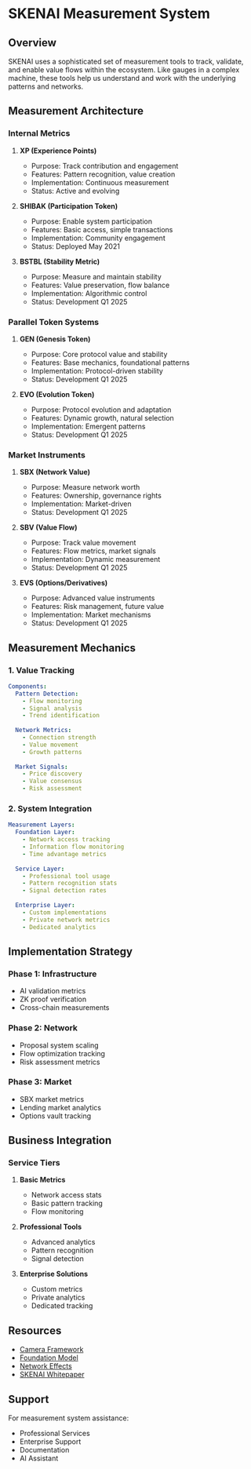 # SKENAI Measurement System

## Overview

SKENAI uses a sophisticated set of measurement tools to track, validate, and enable value flows within the ecosystem. Like gauges in a complex machine, these tools help us understand and work with the underlying patterns and networks.

## Measurement Architecture

### Internal Metrics

1. **XP (Experience Points)**
   - Purpose: Track contribution and engagement
   - Features: Pattern recognition, value creation
   - Implementation: Continuous measurement
   - Status: Active and evolving

2. **SHIBAK (Participation Token)**
   - Purpose: Enable system participation
   - Features: Basic access, simple transactions
   - Implementation: Community engagement
   - Status: Deployed May 2021

3. **BSTBL (Stability Metric)**
   - Purpose: Measure and maintain stability
   - Features: Value preservation, flow balance
   - Implementation: Algorithmic control
   - Status: Development Q1 2025

### Parallel Token Systems

1. **GEN (Genesis Token)**
   - Purpose: Core protocol value and stability
   - Features: Base mechanics, foundational patterns
   - Implementation: Protocol-driven stability
   - Status: Development Q1 2025

2. **EVO (Evolution Token)**
   - Purpose: Protocol evolution and adaptation
   - Features: Dynamic growth, natural selection
   - Implementation: Emergent patterns
   - Status: Development Q1 2025

### Market Instruments

1. **SBX (Network Value)**
   - Purpose: Measure network worth
   - Features: Ownership, governance rights
   - Implementation: Market-driven
   - Status: Development Q1 2025

2. **SBV (Value Flow)**
   - Purpose: Track value movement
   - Features: Flow metrics, market signals
   - Implementation: Dynamic measurement
   - Status: Development Q1 2025

3. **EVS (Options/Derivatives)**
   - Purpose: Advanced value instruments
   - Features: Risk management, future value
   - Implementation: Market mechanisms
   - Status: Development Q1 2025

## Measurement Mechanics

### 1. Value Tracking
```yaml
Components:
  Pattern Detection:
    - Flow monitoring
    - Signal analysis
    - Trend identification
    
  Network Metrics:
    - Connection strength
    - Value movement
    - Growth patterns
    
  Market Signals:
    - Price discovery
    - Value consensus
    - Risk assessment
```

### 2. System Integration
```yaml
Measurement Layers:
  Foundation Layer:
    - Network access tracking
    - Information flow monitoring
    - Time advantage metrics
    
  Service Layer:
    - Professional tool usage
    - Pattern recognition stats
    - Signal detection rates
    
  Enterprise Layer:
    - Custom implementations
    - Private network metrics
    - Dedicated analytics
```

## Implementation Strategy

### Phase 1: Infrastructure
- AI validation metrics
- ZK proof verification
- Cross-chain measurements

### Phase 2: Network
- Proposal system scaling
- Flow optimization tracking
- Risk assessment metrics

### Phase 3: Market
- SBX market metrics
- Lending market analytics
- Options vault tracking

## Business Integration

### Service Tiers
1. **Basic Metrics**
   - Network access stats
   - Basic pattern tracking
   - Flow monitoring

2. **Professional Tools**
   - Advanced analytics
   - Pattern recognition
   - Signal detection

3. **Enterprise Solutions**
   - Custom metrics
   - Private analytics
   - Dedicated tracking

## Resources
- [Camera Framework](Camera-Framework.md)
- [Foundation Model](Foundation-Model.md)
- [Network Effects](Network-Effects.md)
- [SKENAI Whitepaper](../../WHITEPAPER.md)

## Support
For measurement system assistance:
- Professional Services
- Enterprise Support
- Documentation
- AI Assistant
